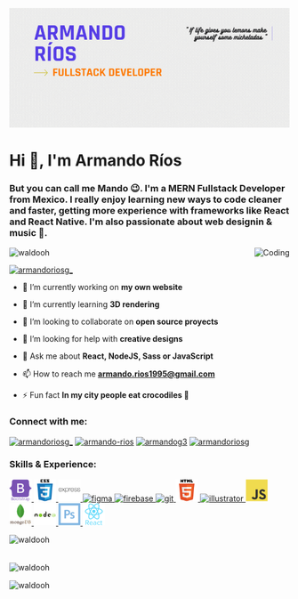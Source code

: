 ![MasterHead](https://github.com/Waldooh/Waldooh/blob/main/Banner%20Dev.gif)
<h1 align="left">Hi 👋, I'm Armando Ríos</h1>
<h3 align="left" width"820px">But you can call me Mando 😉. I'm a MERN Fullstack Developer from Mexico. I really enjoy learning new ways to code cleaner and faster, getting more experience with frameworks like React and React Native. I'm also passionate about web designin & music 🎸.</h3>
<img align="right" alt="Coding" src="https://i.pinimg.com/originals/e4/26/70/e426702edf874b181aced1e2fa5c6cde.gif">

<p align="left"> <img src="https://komarev.com/ghpvc/?username=waldooh&label=Profile%20views&color=0e75b6&style=flat" alt="waldooh" /> </p>

<p align="left"> <a href="https://twitter.com/armandoriosg_" target="blank"><img src="https://img.shields.io/twitter/follow/armandoriosg_?logo=twitter&style=for-the-badge" alt="armandoriosg_" /></a> </p>

- 🔭 I’m currently working on **my own website**

- 🌱 I’m currently learning **3D rendering**

- 👯 I’m looking to collaborate on **open source proyects**

- 🤝 I’m looking for help with **creative designs**

- 💬 Ask me about **React, NodeJS, Sass or JavaScript**

- 📫 How to reach me **armando.rios1995@gmail.com**

- ⚡ Fun fact **In my city people eat crocodiles 🐊**

<h3 align="left">Connect with me:</h3>
<p align="left">
<a href="https://twitter.com/armandoriosg_" target="blank"><img align="center" src="https://raw.githubusercontent.com/rahuldkjain/github-profile-readme-generator/master/src/images/icons/Social/twitter.svg" alt="armandoriosg_" height="30" width="40" /></a>
<a href="https://linkedin.com/in/armando-rios" target="blank"><img align="center" src="https://raw.githubusercontent.com/rahuldkjain/github-profile-readme-generator/master/src/images/icons/Social/linked-in-alt.svg" alt="armando-rios" height="30" width="40" /></a>
<a href="https://fb.com/armandog3" target="blank"><img align="center" src="https://raw.githubusercontent.com/rahuldkjain/github-profile-readme-generator/master/src/images/icons/Social/facebook.svg" alt="armandog3" height="30" width="40" /></a>
<a href="https://instagram.com/armandoriosg" target="blank"><img align="center" src="https://raw.githubusercontent.com/rahuldkjain/github-profile-readme-generator/master/src/images/icons/Social/instagram.svg" alt="armandoriosg" height="30" width="40" /></a>
</p>

<h3 align="left">Skills & Experience:</h3>
<p align="left"> <a href="https://getbootstrap.com" target="_blank" rel="noreferrer"> <img src="https://raw.githubusercontent.com/devicons/devicon/master/icons/bootstrap/bootstrap-plain-wordmark.svg" alt="bootstrap" width="40" height="40"/> </a> <a href="https://www.w3schools.com/css/" target="_blank" rel="noreferrer"> <img src="https://raw.githubusercontent.com/devicons/devicon/master/icons/css3/css3-original-wordmark.svg" alt="css3" width="40" height="40"/> </a> <a href="https://expressjs.com" target="_blank" rel="noreferrer"> <img src="https://raw.githubusercontent.com/devicons/devicon/master/icons/express/express-original-wordmark.svg" alt="express" width="40" height="40"/> </a> <a href="https://www.figma.com/" target="_blank" rel="noreferrer"> <img src="https://www.vectorlogo.zone/logos/figma/figma-icon.svg" alt="figma" width="40" height="40"/> </a> <a href="https://firebase.google.com/" target="_blank" rel="noreferrer"> <img src="https://www.vectorlogo.zone/logos/firebase/firebase-icon.svg" alt="firebase" width="40" height="40"/> </a> <a href="https://git-scm.com/" target="_blank" rel="noreferrer"> <img src="https://www.vectorlogo.zone/logos/git-scm/git-scm-icon.svg" alt="git" width="40" height="40"/> </a> <a href="https://www.w3.org/html/" target="_blank" rel="noreferrer"> <img src="https://raw.githubusercontent.com/devicons/devicon/master/icons/html5/html5-original-wordmark.svg" alt="html5" width="40" height="40"/> </a> <a href="https://www.adobe.com/in/products/illustrator.html" target="_blank" rel="noreferrer"> <img src="https://www.vectorlogo.zone/logos/adobe_illustrator/adobe_illustrator-icon.svg" alt="illustrator" width="40" height="40"/> </a> <a href="https://developer.mozilla.org/en-US/docs/Web/JavaScript" target="_blank" rel="noreferrer"> <img src="https://raw.githubusercontent.com/devicons/devicon/master/icons/javascript/javascript-original.svg" alt="javascript" width="40" height="40"/> </a> <a href="https://www.mongodb.com/" target="_blank" rel="noreferrer"> <img src="https://raw.githubusercontent.com/devicons/devicon/master/icons/mongodb/mongodb-original-wordmark.svg" alt="mongodb" width="40" height="40"/> </a> <a href="https://nodejs.org" target="_blank" rel="noreferrer"> <img src="https://raw.githubusercontent.com/devicons/devicon/master/icons/nodejs/nodejs-original-wordmark.svg" alt="nodejs" width="40" height="40"/> </a> <a href="https://www.photoshop.com/en" target="_blank" rel="noreferrer"> <img src="https://raw.githubusercontent.com/devicons/devicon/master/icons/photoshop/photoshop-line.svg" alt="photoshop" width="40" height="40"/> </a> <a href="https://reactjs.org/" target="_blank" rel="noreferrer"> <img src="https://raw.githubusercontent.com/devicons/devicon/master/icons/react/react-original-wordmark.svg" alt="react" width="40" height="40"/> </a> </p>


<p><img align="left" src="https://github-readme-stats.vercel.app/api/top-langs?username=waldooh&show_icons=true&locale=en&layout=compact" alt="waldooh" /></p><br><br>

<p><img align="center" src="https://github-readme-stats.vercel.app/api?username=waldooh&show_icons=true&locale=en&theme=merko" alt="waldooh" /></p>

<p><img align="center" src="https://github-readme-streak-stats.herokuapp.com/?user=waldooh&" alt="waldooh" /></p>
